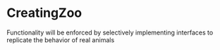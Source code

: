 # CreatingZoo
Functionality will be enforced by selectively implementing interfaces to replicate the behavior of real animals
